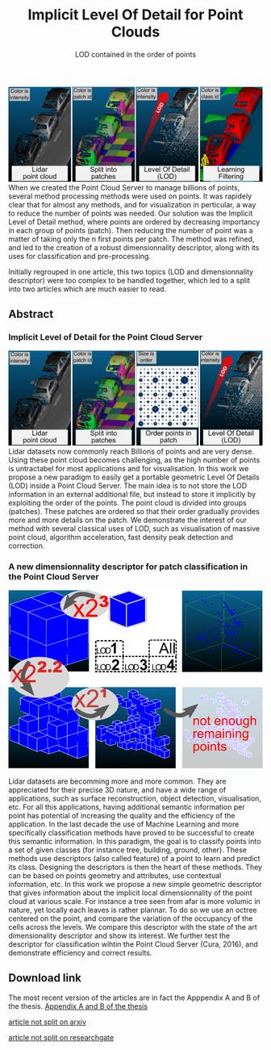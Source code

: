 ﻿---
layout: post
title: Implicit Level Of Detail for Point Clouds
subtitle: LOD contained in the order of points 
tags: [research, publications]
category: research
bigimg: /img/lod_banner.png
---
![LOD abstract](/img/lod_banner.png)
When we created the Point Cloud Server to manage billions of points, several method processing methods were used on points.
It was rapidely clear that for almost any methods, and for visualization in perticular, a way to reduce the number of points was needed.
Our solution was the Implicit Level of Detail method, where points are ordered by decreasing importancy in each group of points (patch). Then reducing the number of point was a matter of taking only the n first points per patch.
The method was refined, and led to the creation of a robust dimensionnality descriptor, along with its uses for classification and pre-processing.


Initially regrouped in one article, this two topics (LOD and dimensionnality descriptor) were too complex to be handled together, which led to a split into two articles which are much easier to read.



## Abstract
### Implicit Level of Detail for the Point Cloud Server ###
![Implicit LOD grpahical abstract](/img/re/lod_banner_short.png)
Lidar datasets now commonly reach Billions of points and are very dense. Using
these point cloud becomes challenging, as the high number of points is untractabel for
most applications and for visualisation. In this work we propose a new paradigm to
easily get a portable geometric Level Of Details (LOD) inside a Point Cloud Server. The
main idea is to not store the LOD information in an external additional file, but instead
to store it implicitly by exploiting the order of the points. The point cloud is divided
into groups (patches). These patches are ordered so that their order gradually provides
more and more details on the patch. We demonstrate the interest of our method with
several classical uses of LOD, such as visualisation of massive point cloud, algorithm
acceleration, fast density peak detection and correction.

### A new dimensionnality descriptor for patch classification in the Point Cloud Server ###

![Dimensionnality descriptor graphical abstract](/img/re/dim_desc_lod.png)

Lidar datasets are becomming more and more common. They are appreciated for their
precise 3D nature, and have a wide range of applications, such as surface reconstruction,
object detection, visualisation, etc.
For all this applications, having additional semantic information per point has potential
of increasing the quality and the efficiency of the application.
In the last decade the use of Machine Learning and more specifically classification
methods have proved to be successful to create this semantic information. In this paradigm,
the goal is to classify points into a set of given classes (for instance tree, building, ground,
other).
These methods use descriptors (also called feature) of a point to learn and predict its
class.
Designing the descriptors is then the heart of these methods. They can be based on
points geometry and attributes, use contextual information, etc.
In this work we propose a new simple geometric descriptor that gives information
about the implicit local dimensionnality of the point cloud at various scale. For instance
a tree seen from afar is more volumic in nature, yet locally each leaves is rather plannar.
To do so we use an octree centered on the point, and compare the variation of the
occupancy of the cells across the levels.
We compare this descriptor with the state of the art dimensionality descriptor and
show its interest. We further test the descriptor for classification wihtin the Point Cloud
Server (Cura, 2016), and demonstrate efficiency and correct results.


## Download link
The most recent version of the articles are in fact the Apppendix A and B of the thesis.
[Appendix A and B of the thesis](https://github.com/Remi-C/inverse_procedural_street_modelling)


[article not split on arxiv](https://arxiv.org/abs/1602.06920)


[article not split on researchgate](https://www.researchgate.net/publication/296702210_Implicit_LOD_for_Processing_Visualisation_and_Classification_in_Point_Cloud_Servers)
